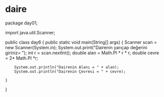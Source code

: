 # daire
package day01;

import java.util.Scanner;

public class day6 {
    public static void main(String[] args) {
        Scanner scan = new Scanner(System.in);
        System.out.print("Dairenin yarıçap değerini giriniz= ");
        int r = scan.nextInt();
        double alan = Math.PI * r * r;
        double cevre = 2* Math.PI *r;

        System.out.println("Dairenin Alanı = " + alan);
        System.out.println("Dairenin Çevresi = " + cevre);
        
    }
}
